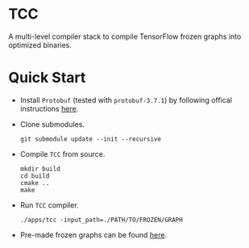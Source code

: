 # TCC
A multi-level compiler stack to compile TensorFlow frozen graphs into optimized binaries.

# Quick Start
* Install `Protobuf` (tested with `protobuf-3.7.1`) by following offical instructions [here](https://github.com/protocolbuffers/protobuf/blob/master/src/README.md).
* Clone submodules.

    ```
    git submodule update --init --recursive
    ```

* Compile `TCC` from source.

    ```
    mkdir build
    cd build
    cmake ..
    make
    ```

* Run `TCC` compiler.

    ```
    ./apps/tcc -input_path=./PATH/TO/FROZEN/GRAPH
    ```

* Pre-made frozen graphs can be found [here](https://github.com/tensorflow/models/tree/master/research/slim).
